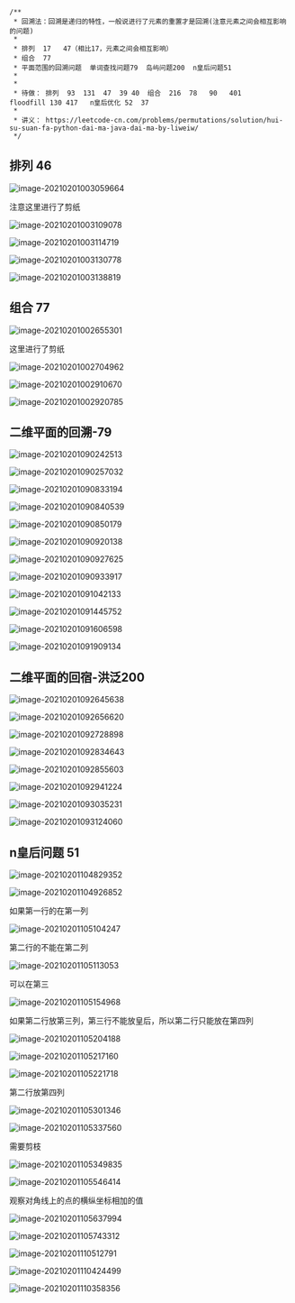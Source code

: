 ```
/**
 * 回溯法：回溯是递归的特性，一般说进行了元素的重置才是回溯(注意元素之间会相互影响的问题)
 * 
 * 排列  17   47（相比17，元素之间会相互影响）   
 * 组合  77
 * 平面范围的回溯问题  单词查找问题79  岛屿问题200  n皇后问题51
 * 
 * 
 * 待做： 排列  93  131  47  39 40  组合  216  78   90   401     floodfill 130 417   n皇后优化 52  37
 * 
 * 讲义： https://leetcode-cn.com/problems/permutations/solution/hui-su-suan-fa-python-dai-ma-java-dai-ma-by-liweiw/
 */
```



## 排列  46 

![image-20210201003059664](assets/image-20210201003059664.png)

注意这里进行了剪纸

![image-20210201003109078](assets/image-20210201003109078.png)

![image-20210201003114719](assets/image-20210201003114719.png)

![image-20210201003130778](assets/image-20210201003130778.png)

![image-20210201003138819](assets/image-20210201003138819.png)







## 组合  77

![image-20210201002655301](assets/image-20210201002655301.png)

这里进行了剪纸

![image-20210201002704962](assets/image-20210201002704962.png)

![image-20210201002910670](assets/image-20210201002910670.png)

![image-20210201002920785](assets/image-20210201002920785.png)



## 二维平面的回溯-79

![image-20210201090242513](assets/image-20210201090242513.png)

![image-20210201090257032](assets/image-20210201090257032.png)

![image-20210201090833194](assets/image-20210201090833194.png)

![image-20210201090840539](assets/image-20210201090840539.png)

![image-20210201090850179](assets/image-20210201090850179.png)

![image-20210201090920138](assets/image-20210201090920138.png)

![image-20210201090927625](assets/image-20210201090927625.png)

![image-20210201090933917](assets/image-20210201090933917.png)

![image-20210201091042133](assets/image-20210201091042133.png)



![image-20210201091445752](assets/image-20210201091445752.png)

![image-20210201091606598](assets/image-20210201091606598.png)

![image-20210201091909134](assets/image-20210201091909134.png)



## 二维平面的回宿-洪泛200

![image-20210201092645638](assets/image-20210201092645638.png)

![image-20210201092656620](assets/image-20210201092656620.png)

![image-20210201092728898](assets/image-20210201092728898.png)



![image-20210201092834643](assets/image-20210201092834643.png)

![image-20210201092855603](assets/image-20210201092855603.png)

![image-20210201092941224](assets/image-20210201092941224.png)

![image-20210201093035231](assets/image-20210201093035231.png)

![image-20210201093124060](assets/image-20210201093124060.png)



## n皇后问题 51

![image-20210201104829352](assets/image-20210201104829352.png)

![image-20210201104926852](assets/image-20210201104926852.png)

如果第一行的在第一列

![image-20210201105104247](assets/image-20210201105104247.png)

第二行的不能在第二列

![image-20210201105113053](assets/image-20210201105113053.png)

可以在第三

![image-20210201105154968](assets/image-20210201105154968.png)

如果第二行放第三列，第三行不能放皇后，所以第二行只能放在第四列

![image-20210201105204188](assets/image-20210201105204188.png)

![image-20210201105217160](assets/image-20210201105217160.png)

![image-20210201105221718](assets/image-20210201105221718.png)

第二行放第四列

![image-20210201105301346](assets/image-20210201105301346.png)



![image-20210201105337560](assets/image-20210201105337560.png)

需要剪枝

![image-20210201105349835](assets/image-20210201105349835.png)



![image-20210201105546414](assets/image-20210201105546414.png)

观察对角线上的点的横纵坐标相加的值

![image-20210201105637994](assets/image-20210201105637994.png)

![image-20210201105743312](assets/image-20210201105743312.png)



![image-20210201110512791](assets/image-20210201110512791.png)

![image-20210201110424499](assets/image-20210201110424499.png)

![image-20210201110358356](assets/image-20210201110358356.png)